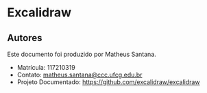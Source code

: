 # Excalidraw

## Autores

Este documento foi produzido por Matheus Santana.

- Matrícula: 117210319
- Contato: <matheus.santana@ccc.ufcg.edu.br>
- Projeto Documentado: <https://github.com/excalidraw/excalidraw>
